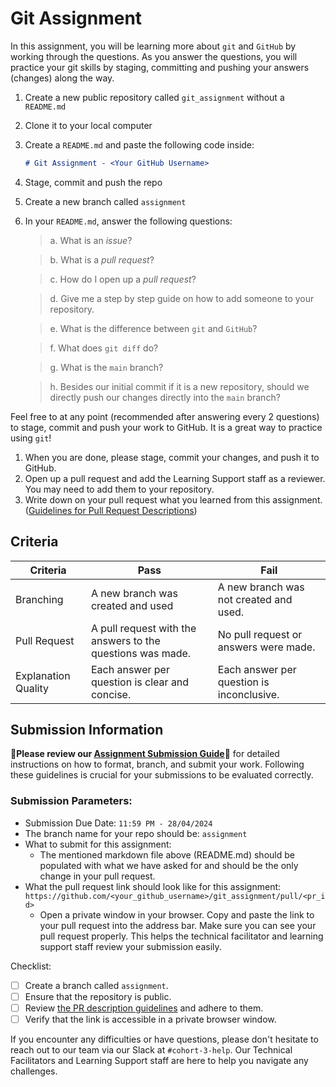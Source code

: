 # Git Assignment

In this assignment, you will be learning more about `git` and `GitHub` by working through the questions. As you answer the questions, you will practice your git skills by staging, committing and pushing your answers (changes) along the way.

1. Create a new public repository called `git_assignment` without a `README.md`
2. Clone it to your local computer
3. Create a `README.md` and paste the following code inside:

    ```markdown
    # Git Assignment - <Your GitHub Username>
    ```

4. Stage, commit and push the repo
5. Create a new branch called `assignment`
6. In your `README.md`, answer the following questions:
    
    > a. What is an _issue_?
    
    > b. What is a _pull request_?

    > c. How do I open up a _pull request_?
    
    > d. Give me a step by step guide on how to add someone to your repository.

    > e. What is the difference between `git` and `GitHub`?

    > f. What does `git diff` do?

    > g. What is the `main` branch?

    > h. Besides our initial commit if it is a new repository, should we directly push our changes directly into the `main` branch?
    

Feel free to at any point (recommended after answering every 2 questions) to stage, commit and push your work to GitHub. It is a great way to practice using `git`!

1. When you are done, please stage, commit your changes, and push it to GitHub.
2. Open up a pull request and add the Learning Support staff as a reviewer. You may need to add them to your repository.
3. Write down on your pull request what you learned from this assignment. ([Guidelines for Pull Request Descriptions](https://github.com/UofT-DSI/onboarding/blob/main/onboarding_documents/submissions.md#guidelines-for-pull-request-descriptions))

## Criteria

|Criteria|Pass|Fail|
|---|---|---|
|Branching|A new branch was created and used|A new branch was not created and used.|
|Pull Request|A pull request with the answers to the questions was made.|No pull request or answers were made.|
|Explanation Quality|Each answer per question is clear and concise.|Each answer per question is inconclusive.|

## Submission Information

🚨**Please review our [Assignment Submission Guide](https://github.com/UofT-DSI/onboarding/blob/main/onboarding_documents/submissions.md)**🚨 for detailed instructions on how to format, branch, and submit your work. Following these guidelines is crucial for your submissions to be evaluated correctly.

### Submission Parameters:
* Submission Due Date: `11:59 PM - 28/04/2024`
* The branch name for your repo should be: `assignment`
* What to submit for this assignment:
    * The mentioned markdown file above (README.md) should be populated with what we have asked for and should be the only change in your pull request.
* What the pull request link should look like for this assignment: `https://github.com/<your_github_username>/git_assignment/pull/<pr_id>`
    * Open a private window in your browser. Copy and paste the link to your pull request into the address bar. Make sure you can see your pull request properly. This helps the technical facilitator and learning support staff review your submission easily.

Checklist:
- [ ] Create a branch called `assignment`.
- [ ] Ensure that the repository is public.
- [ ] Review [the PR description guidelines](https://github.com/UofT-DSI/onboarding/blob/main/onboarding_documents/submissions.md#guidelines-for-pull-request-descriptions) and adhere to them.
- [ ] Verify that the link is accessible in a private browser window.

If you encounter any difficulties or have questions, please don't hesitate to reach out to our team via our Slack at `#cohort-3-help`. Our Technical Facilitators and Learning Support staff are here to help you navigate any challenges.